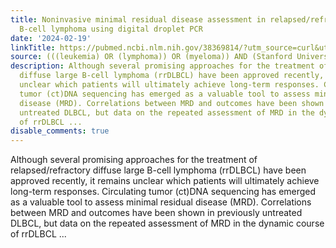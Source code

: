```yaml
---
title: Noninvasive minimal residual disease assessment in relapsed/refractory large
  B-cell lymphoma using digital droplet PCR
date: '2024-02-19'
linkTitle: https://pubmed.ncbi.nlm.nih.gov/38369814/?utm_source=curl&utm_medium=rss&utm_campaign=pubmed-2&utm_content=1Rkszs2HVZ2RHP33OibaNFew6VK-LzjJWTD4GwmLlk8B-wCceh&fc=20220923065203&ff=20240219170618&v=2.18.0
source: (((leukemia) OR (lymphoma)) OR (myeloma)) AND (Stanford University[Affiliation])
description: Although several promising approaches for the treatment of relapsed/refractory
  diffuse large B-cell lymphoma (rrDLBCL) have been approved recently, it remains
  unclear which patients will ultimately achieve long-term responses. Circulating
  tumor (ct)DNA sequencing has emerged as a valuable tool to assess minimal residual
  disease (MRD). Correlations between MRD and outcomes have been shown in previously
  untreated DLBCL, but data on the repeated assessment of MRD in the dynamic course
  of rrDLBCL ...
disable_comments: true
---
```

Although several promising approaches for the treatment of relapsed/refractory diffuse large B-cell lymphoma (rrDLBCL) have been approved recently, it remains unclear which patients will ultimately achieve long-term responses. Circulating tumor (ct)DNA sequencing has emerged as a valuable tool to assess minimal residual disease (MRD). Correlations between MRD and outcomes have been shown in previously untreated DLBCL, but data on the repeated assessment of MRD in the dynamic course of rrDLBCL ...